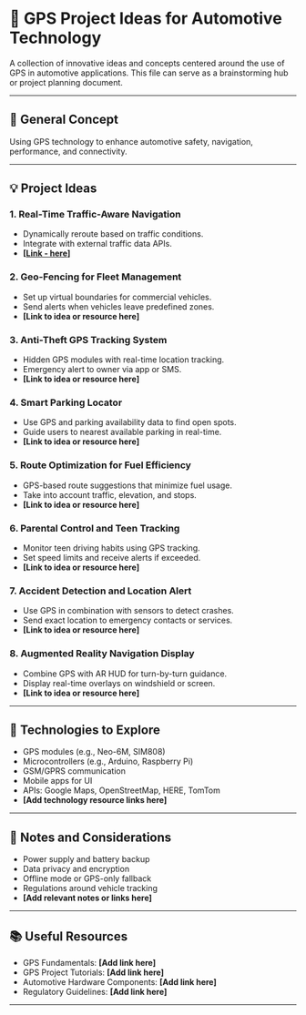 # 🚗 GPS Project Ideas for Automotive Technology

A collection of innovative ideas and concepts centered around the use of GPS in automotive applications. This file can serve as a brainstorming hub or project planning document.

---

## 🧠 General Concept

Using GPS technology to enhance automotive safety, navigation, performance, and connectivity.

---

## 💡 Project Ideas

### 1. Real-Time Traffic-Aware Navigation
- Dynamically reroute based on traffic conditions.
- Integrate with external traffic data APIs.
- **[[Link - here](https://www.makerfabs.com/blog/post/diy-gps-gsm-vehicle-tracking-system-on-maduino)]**

### 2. Geo-Fencing for Fleet Management
- Set up virtual boundaries for commercial vehicles.
- Send alerts when vehicles leave predefined zones.
- **[Link to idea or resource here]**

### 3. Anti-Theft GPS Tracking System
- Hidden GPS modules with real-time location tracking.
- Emergency alert to owner via app or SMS.
- **[Link to idea or resource here]**

### 4. Smart Parking Locator
- Use GPS and parking availability data to find open spots.
- Guide users to nearest available parking in real-time.
- **[Link to idea or resource here]**

### 5. Route Optimization for Fuel Efficiency
- GPS-based route suggestions that minimize fuel usage.
- Take into account traffic, elevation, and stops.
- **[Link to idea or resource here]**

### 6. Parental Control and Teen Tracking
- Monitor teen driving habits using GPS tracking.
- Set speed limits and receive alerts if exceeded.
- **[Link to idea or resource here]**

### 7. Accident Detection and Location Alert
- Use GPS in combination with sensors to detect crashes.
- Send exact location to emergency contacts or services.
- **[Link to idea or resource here]**

### 8. Augmented Reality Navigation Display
- Combine GPS with AR HUD for turn-by-turn guidance.
- Display real-time overlays on windshield or screen.
- **[Link to idea or resource here]**

---

## 🔧 Technologies to Explore
- GPS modules (e.g., Neo-6M, SIM808)
- Microcontrollers (e.g., Arduino, Raspberry Pi)
- GSM/GPRS communication
- Mobile apps for UI
- APIs: Google Maps, OpenStreetMap, HERE, TomTom
- **[Add technology resource links here]**

---

## 📌 Notes and Considerations
- Power supply and battery backup
- Data privacy and encryption
- Offline mode or GPS-only fallback
- Regulations around vehicle tracking
- **[Add relevant notes or links here]**

---

## 📚 Useful Resources
- GPS Fundamentals: **[Add link here]**
- GPS Project Tutorials: **[Add link here]**
- Automotive Hardware Components: **[Add link here]**
- Regulatory Guidelines: **[Add link here]**

---


